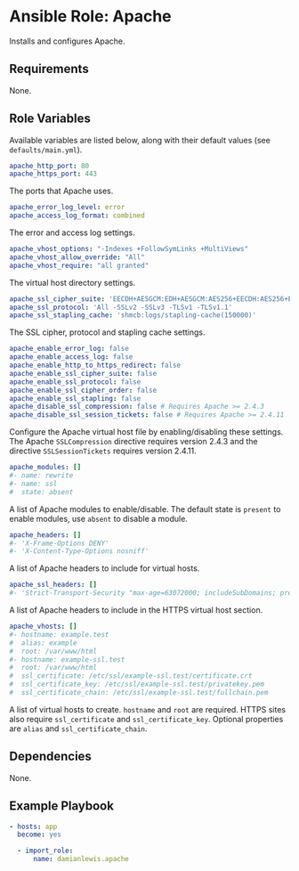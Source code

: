 # Ansible Role: Apache
Installs and configures Apache.

## Requirements
None.

## Role Variables
Available variables are listed below, along with their default values (see `defaults/main.yml`).

```yaml
apache_http_port: 80
apache_https_port: 443
```
The ports that Apache uses.

```yaml
apache_error_log_level: error
apache_access_log_format: combined
```
The error and access log settings.

```yaml
apache_vhost_options: "-Indexes +FollowSymLinks +MultiViews"
apache_vhost_allow_override: "All"
apache_vhost_require: "all granted"
```
The virtual host directory settings. 

```yaml
apache_ssl_cipher_suite: 'EECDH+AESGCM:EDH+AESGCM:AES256+EECDH:AES256+EDH'
apache_ssl_protocol: 'All -SSLv2 -SSLv3 -TLSv1 -TLSv1.1'
apache_ssl_stapling_cache: 'shmcb:logs/stapling-cache(150000)'
```
The SSL cipher, protocol and stapling cache settings.

```yaml
apache_enable_error_log: false
apache_enable_access_log: false
apache_enable_http_to_https_redirect: false
apache_enable_ssl_cipher_suite: false
apache_enable_ssl_protocol: false
apache_enable_ssl_cipher_order: false
apache_enable_ssl_stapling: false
apache_disable_ssl_compression: false # Requires Apache >= 2.4.3
apache_disable_ssl_session_tickets: false # Requires Apache >= 2.4.11
```
Configure the Apache virtual host file by enabling/disabling these settings. The Apache `SSLCompression` directive requires version 2.4.3 and the directive `SSLSessionTickets` requires version 2.4.11.

```yaml
apache_modules: []
#- name: rewrite
#- name: ssl
#  state: absent
```
A list of Apache modules to enable/disable. The default state is `present` to enable modules, use `absent` to disable a module.

```yaml
apache_headers: []
#- 'X-Frame-Options DENY'
#- 'X-Content-Type-Options nosniff'
```
A list of Apache headers to include for virtual hosts.

```yaml
apache_ssl_headers: []
#- 'Strict-Transport-Security "max-age=63072000; includeSubDomains; preload"'
```
A list of Apache headers to include in the HTTPS virtual host section.

```yaml
apache_vhosts: []
#- hostname: example.test
#  alias: example
#  root: /var/www/html
#- hostname: example-ssl.test
#  root: /var/www/html
#  ssl_certificate: /etc/ssl/example-ssl.test/certificate.crt
#  ssl_certificate_key: /etc/ssl/example-ssl.test/privatekey.pem
#  ssl_certificate_chain: /etc/ssl/example-ssl.test/fullchain.pem
```
A list of virtual hosts to create. `hostname` and `root` are required. HTTPS sites also require `ssl_certificate` and `ssl_certificate_key`. Optional properties are `alias` and `ssl_certificate_chain`.

## Dependencies
None.

## Example Playbook
```yaml
- hosts: app
  become: yes

  - import_role:
      name: damianlewis.apache
```
